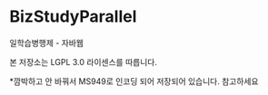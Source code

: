 ﻿# BizStudyParallel
일학습병행제 - 자바웹

본 저장소는 LGPL 3.0 라이센스를 따릅니다.

*깜박하고 안 바꿔서 MS949로 인코딩 되어 저장되어 있습니다. 참고하세요
